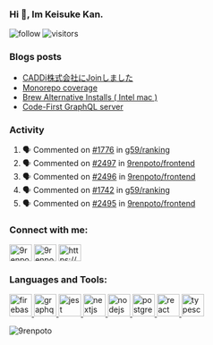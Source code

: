 ### Hi 👋, Im Keisuke Kan.

<!--
**9renpoto/9renpoto** is a ✨ _special_ ✨ repository because its `README.md` (this file) appears on your GitHub profile.

Here are some ideas to get you started:

- 🔭 I’m currently working on ...
- 🌱 I’m currently learning ...
- 👯 I’m looking to collaborate on ...
- 🤔 I’m looking for help with ...
- 💬 Ask me about ...
- 📫 How to reach me: ...
- 😄 Pronouns: ...
- ⚡ Fun fact: ...
-->

![follow](https://img.shields.io/github/followers/9renpoto?label=Follow&style=social)
![visitors](https://komarev.com/ghpvc/?username=9renpoto&label=Profile%20views&color=0e75b6&style=flat)

### Blogs posts

<!-- BLOG-POST-LIST:START -->
- [CADDi株式会社にJoinしました](https://9renpoto.dev/2020/12/05/join/)
- [Monorepo coverage](https://9renpoto.dev/2020/11/27/monorepo-coveralls/)
- [Brew Alternative Installs ( Intel mac )](https://9renpoto.dev/2020/11/21/brew/)
- [Code-First GraphQL server](https://9renpoto.dev/2020/11/19/code-first-graphql-server/)
<!-- BLOG-POST-LIST:END -->

### Activity

<!--START_SECTION:activity-->
1. 🗣 Commented on [#1776](https://github.com/g59/ranking/issues/1776) in [g59/ranking](https://github.com/g59/ranking)
2. 🗣 Commented on [#2497](https://github.com/9renpoto/frontend/issues/2497) in [9renpoto/frontend](https://github.com/9renpoto/frontend)
3. 🗣 Commented on [#2496](https://github.com/9renpoto/frontend/issues/2496) in [9renpoto/frontend](https://github.com/9renpoto/frontend)
4. 🗣 Commented on [#1742](https://github.com/g59/ranking/issues/1742) in [g59/ranking](https://github.com/g59/ranking)
5. 🗣 Commented on [#2495](https://github.com/9renpoto/frontend/issues/2495) in [9renpoto/frontend](https://github.com/9renpoto/frontend)
<!--END_SECTION:activity-->

<h3 align="left">Connect with me:</h3>
<p align="left">
<a href="https://dev.to/9renpoto" target="blank"><img align="center" src="https://cdn.jsdelivr.net/npm/simple-icons@3.0.1/icons/dev-dot-to.svg" alt="9renpoto" height="30" width="40" /></a>
<a href="https://twitter.com/9renpoto" target="blank"><img align="center" src="https://cdn.jsdelivr.net/npm/simple-icons@3.0.1/icons/twitter.svg" alt="9renpoto" height="30" width="40" /></a>
<a href="https://9renpoto.dev/rss.xml" target="blank"><img align="center" src="https://cdn.jsdelivr.net/npm/simple-icons@3.0.1/icons/rss.svg" alt="https://9renpoto.dev/rss.xml" height="30" width="40" /></a>
</p>

<h3 align="left">Languages and Tools:</h3>
<p align="left"> <a href="https://firebase.google.com/" target="_blank"> <img src="https://www.vectorlogo.zone/logos/firebase/firebase-icon.svg" alt="firebase" width="40" height="40"/> </a> <a href="https://graphql.org" target="_blank"> <img src="https://www.vectorlogo.zone/logos/graphql/graphql-icon.svg" alt="graphql" width="40" height="40"/> </a> <a href="https://jestjs.io" target="_blank"> <img src="https://www.vectorlogo.zone/logos/jestjsio/jestjsio-icon.svg" alt="jest" width="40" height="40"/> </a> <a href="https://nextjs.org/" target="_blank"> <img src="https://cdn.worldvectorlogo.com/logos/nextjs-3.svg" alt="nextjs" width="40" height="40"/> </a> <a href="https://nodejs.org" target="_blank"> <img src="https://devicons.github.io/devicon/devicon.git/icons/nodejs/nodejs-original-wordmark.svg" alt="nodejs" width="40" height="40"/> </a> <a href="https://www.postgresql.org" target="_blank"> <img src="https://devicons.github.io/devicon/devicon.git/icons/postgresql/postgresql-original-wordmark.svg" alt="postgresql" width="40" height="40"/> </a> <a href="https://reactjs.org/" target="_blank"> <img src="https://devicons.github.io/devicon/devicon.git/icons/react/react-original-wordmark.svg" alt="react" width="40" height="40"/> </a> <a href="https://www.typescriptlang.org/" target="_blank"> <img src="https://devicons.github.io/devicon/devicon.git/icons/typescript/typescript-original.svg" alt="typescript" width="40" height="40"/> </a> </p>

<p><img align="center" src="https://github-readme-stats.vercel.app/api/top-langs?username=9renpoto&show_icons=true&locale=en&layout=compact&hide=html" alt="9renpoto" /></p>
